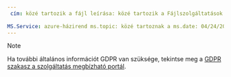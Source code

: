 ```yaml
---
 cím: közé tartozik a fájl leírása: közé tartozik a Fájlszolgáltatások: azure-házirend Szerző: eross-msft
 
MS.Service: azure-házirend ms.topic: közé tartoznak a ms.date: 04/24/2018 ms.author: lizross ms.custom: fájlokat
---
```


>[!Note] 
>Ha további általános információt GDPR van szüksége, tekintse meg a [GDPR szakasz a szolgáltatás megbízható portál](https://servicetrust.microsoft.com/ViewPage/GDPRGetStarted).
